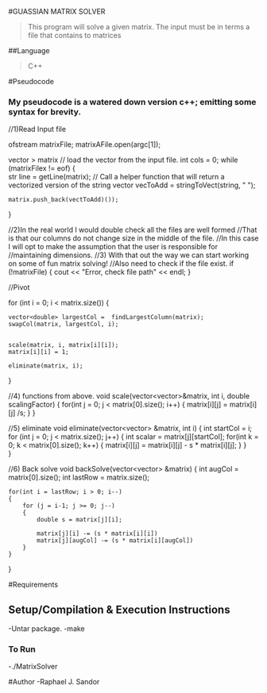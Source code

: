 #GUASSIAN MATRIX SOLVER
> This program will solve a given matrix. The input must be in terms a file that contains to matrices 

##Language 
>C++

#Pseudocode
### My pseudocode is a watered down version c++; emitting some syntax for brevity.



//1)Read Input file 


ofstream matrixFile;
matrixAFile.open(argc[1]);

vector<vector><double> > matrix
// load the vector from the input file.
int cols = 0;
while (matrixFilex != eof)
{	
	str line = getLine(matrix);
	// Call a helper function that will return a vectorized version of the string 
	vector<double> vecToAdd = stringToVect(string, " ");
	
	matrix.push_back(vectToAdd)());
}	


//2)In the real world I would double check all the files are well formed
//That is that our columns do not change size in the middle of the file. 
//In this case I will opt to make the assumption that the user is responsible for
//maintaining dimensions.
//3) With that out the way we can start working on some of fun matrix solving!
//Also need to check if the file exist.
if (!matrixFile)
{
	cout << "Error, check file path" << endl;
}

//Pivot

for (int i = 0; i < matrix.size())
{
	
	vector<double> largestCol =  findLargestColumn(matrix);
	swapCol(matrix, largestCol, i);
	

	scale(matrix, i, matrix[i][i]);
	matrix[i][i] = 1;

	eliminate(matrix, i);
}



//4) functions from above.
void scale(vector<vector<double>>&matrix, int i, double scalingFactor)
{
	for(int j = 0; j < matrix[0].size(); i++)
	{
		matrix[i][j] = matrix[i][j] /s;
	}
}


//5) eliminate
void eliminate(vector<vector<double>> &matrix, int i)
{
	int startCol = i;
	for (int j = 0; j < matrix.size(); j++)
	{
		int scalar = matrix[j][startCol];
		for(int k = 0; k < matrix[0].size(); k++)
		{
			matrix[i][j] = matrix[i][j] - s * matrix[i][j];
		}
	}	
}

//6) Back solve
void backSolve(vector<vector<double>> &matrix)
{
	int augCol = matrix[0].size();
	int lastRow = matrix.size();

	for(int i = lastRow; i > 0; i--)
	{
		for (j = i-1; j >= 0; j--)
		{
			double s = matrix[j][i];

			matrix[j][i] -= (s * matrix[i][i])
            matrix[j][augCol] -= (s * matrix[i][augCol])
		}
	} 
}


#Requirements



## Setup/Compilation & Execution Instructions  
-Untar package.
-make 
### To Run
-./MatrixSolver


#Author 
-Raphael J. Sandor  
